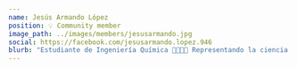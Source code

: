 ```yaml
---
name: Jesús Armando López
position: 💡 Community member
image_path: ../images/members/jesusarmando.jpg
social: https://facebook.com/jesusarmando.lopez.946
blurb: "Estudiante de Ingeniería Química 👨‍🔬👨‍💻 Representando la ciencia de la mejor manera. Interesado en el desarrollo científico-tecnológico 😎👌🤘Emprendedor por decisión."
---
```

